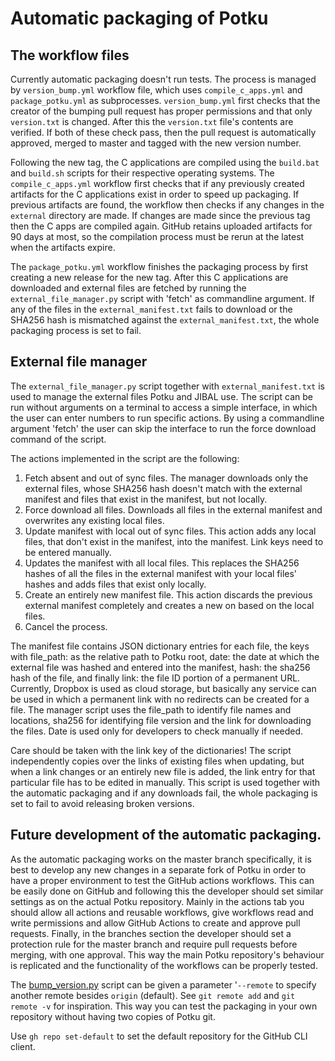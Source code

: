 # Automatic packaging of Potku

## The workflow files

Currently automatic packaging doesn't run tests. The process is managed by ``version_bump.yml`` workflow file, which uses `compile_c_apps.yml` and `package_potku.yml` as subprocesses. ``version_bump.yml``
first checks that the creator of the bumping pull request has proper permissions and that only ``version.txt`` is changed. After this the `version.txt` file's contents are verified. If both
of these check pass, then the pull request is automatically approved, merged to master and tagged with the new version number.

Following the new tag, the C applications are compiled using the ``build.bat`` and `build.sh` scripts for their respective operating systems. The `compile_c_apps.yml` workflow first checks
that if any previously created artifacts for the C applications exist in order to speed up packaging. If previous artifacts are found, the workflow then checks if any changes in the
``external`` directory are made. If changes are made since the previous tag then the C apps are compiled again. GitHub retains uploaded artifacts for 90 days at most, so the compilation process
must be rerun at the latest when the artifacts expire.

The `package_potku.yml` workflow finishes the packaging process by first creating a new release for the new tag. After this C applications are downloaded and external files are fetched by
running the `external_file_manager.py` script with 'fetch' as commandline argument. If any of the files in the `external_manifest.txt` fails to download or the SHA256 hash is mismatched against
the `external_manifest.txt`, the whole packaging process is set to fail.

## External file manager

The `external_file_manager.py` script together with `external_manifest.txt` is used to manage the external files Potku and JIBAL use. The script can be run without arguments on a terminal
to access a simple interface, in which the user can enter numbers to run specific actions. By using a commandline argument 'fetch' the user can skip the interface to run the force download
command of the script.

The actions implemented in the script are the following:
1. Fetch absent and out of sync files. The manager downloads only the external files, whose SHA256 hash doesn't match with the external manifest and files that exist in the manifest, but not locally.
2. Force download all files. Downloads all files in the external manifest and overwrites any existing local files.
3. Update manifest with local out of sync files. This action adds any local files, that don't exist in the manifest, into the manifest. Link keys need to be entered manually.
4. Updates the manifest with all local files. This replaces the SHA256 hashes of all the files in the external manifest with your local files' hashes and adds files that exist only locally.
5. Create an entirely new manifest file. This action discards the previous external manifest completely and creates a new on based on the local files.
6. Cancel the process.

The manifest file contains JSON dictionary entries for each file, the keys with file_path: as the relative path to Potku root, date: the date at which the external file was hashed and
entered into the manifest, hash: the sha256 hash of the file, and finally link: the file ID portion of a permanent URL. Currently, Dropbox is used as cloud storage, but basically any service
can be used in which a permanent link with no redirects can be created for a file. The manager script uses  the file_path to identify file names and locations, sha256 for identifying file
version and the link for downloading the files. Date is used only for developers to check manually if needed.

Care should be taken with the link key of the dictionaries! The script independently copies over the links of existing files when updating, but when a link changes or an entirely new file is
added, the link entry for that particular file has to be edited in manually. This script is used together with the automatic packaging and if any downloads fail, the whole packaging is set
to fail to avoid releasing broken versions.

## Future development of the automatic packaging.

As the automatic packaging works on the master branch specifically, it is best to develop any new changes in a separate fork of Potku in order to have a proper environment to test the GitHub
actions workflows. This can be easily done on GitHub and following this the developer should set similar settings as on the actual Potku repository. Mainly in the actions tab 
you should allow all actions and reusable workflows, give workflows read and write permissions and allow GitHub Actions to create and approve pull requests. Finally, in the branches section
the developer should set a protection rule for the master branch and require pull requests before merging, with one approval. This way the main Potku repository's behaviour is replicated and
the functionality of the workflows can be properly tested.

The [bump_version.py](bump_version.py) script can be given a parameter '`--remote` to specify another remote besides `origin` (default). See `git remote add` and `git remote -v` for inspiration. This way 
you can test the packaging in your own repository without having two copies of Potku git.

Use `gh repo set-default` to set the default repository for the GitHub CLI client.